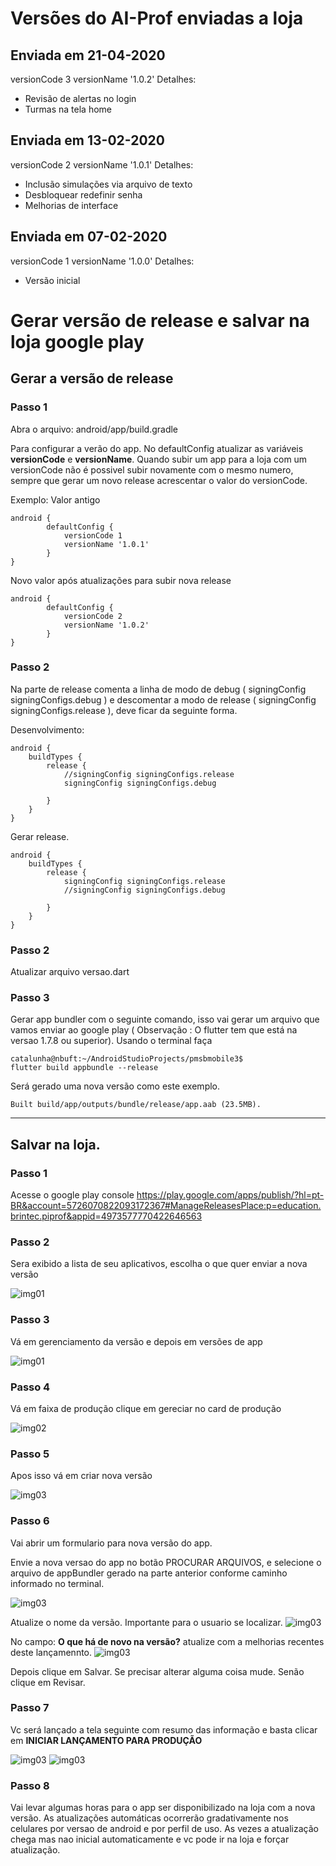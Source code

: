 # Versões do AI-Prof enviadas a loja

## Enviada em 21-04-2020
versionCode 3
versionName '1.0.2'
Detalhes:
- Revisão de alertas no login
- Turmas na tela home

## Enviada em 13-02-2020
versionCode 2
versionName '1.0.1'
Detalhes:
- Inclusão simulações via arquivo de texto
- Desbloquear redefinir senha
- Melhorias de interface

## Enviada em 07-02-2020
versionCode 1
versionName '1.0.0'
Detalhes:
- Versão inicial

# Gerar versão de release e salvar na loja google play

## Gerar a versão de release


### Passo 1 

Abra o arquivo: android/app/build.gradle

Para configurar a verão do app. No defaultConfig atualizar as variáveis **versionCode** e **versionName**. Quando subir um app para a loja com um versionCode não é possivel subir novamente com o mesmo numero, sempre que gerar um novo release acrescentar o valor do versionCode.

Exemplo: 
Valor antigo
~~~
android {
        defaultConfig {
            versionCode 1
            versionName '1.0.1'
        }
}
~~~
Novo valor após atualizações para subir nova release
~~~
android {
        defaultConfig {
            versionCode 2
            versionName '1.0.2'
        }
}
~~~

### Passo 2
Na parte de release comenta a linha de modo de debug ( signingConfig signingConfigs.debug ) e descomentar a modo de release ( signingConfig signingConfigs.release ), deve ficar da seguinte forma.

Desenvolvimento:
~~~
android {
    buildTypes {
        release {
            //signingConfig signingConfigs.release
            signingConfig signingConfigs.debug

        }
    }
}
~~~

Gerar release.
~~~
android {
    buildTypes {
        release {
            signingConfig signingConfigs.release
            //signingConfig signingConfigs.debug

        }
    }
}
~~~
### Passo 2
Atualizar arquivo versao.dart

### Passo 3

Gerar app bundler com o seguinte comando, isso vai gerar um arquivo que vamos enviar ao google play ( Observação : O flutter tem que está na versao 1.7.8 ou superior). Usando o terminal faça

~~~
catalunha@nbuft:~/AndroidStudioProjects/pmsbmobile3$
flutter build appbundle --release 
~~~

Será gerado uma nova versão como este exemplo. 
~~~
Built build/app/outputs/bundle/release/app.aab (23.5MB).
~~~
---

## Salvar na loja.

### Passo 1
Acesse o google play console
https://play.google.com/apps/publish/?hl=pt-BR&account=5726070822093172367#ManageReleasesPlace:p=education.brintec.piprof&appid=4973577770422646563

### Passo 2

Sera exibido a lista de seu aplicativos, escolha o que quer enviar a nova versão

![img01](./imagens/img04.png)


### Passo 3

Vá em gerenciamento da versão e depois em versões de app 

![img01](./imagens/img01.PNG)

### Passo 4

Vá em faixa de produção clique em gereciar no card de produção

![img02](./imagens/img02.PNG)

### Passo 5

Apos isso vá em criar nova versão

![img03](./imagens/img03.PNG)


### Passo 6
Vai abrir um formulario para nova versão do app.

Envie a nova versao do app no botão PROCURAR ARQUIVOS, e selecione o arquivo de appBundler gerado na parte anterior conforme caminho informado no terminal.

![img03](./imagens/img05.png)


Atualize o nome da versão. Importante para o usuario se localizar.
![img03](./imagens/img08.png)

No campo: **O que há de novo na versão?** atualize com a melhorias recentes deste lançamennto.
![img03](./imagens/img09.png)


Depois clique em Salvar. Se precisar alterar alguma coisa mude. Senão clique em Revisar.

### Passo 7

Vc será lançado a tela seguinte com resumo das informação e basta clicar em **INICIAR LANÇAMENTO PARA PRODUÇÃO**

![img03](./imagens/img06.png)
![img03](./imagens/img07.png)


### Passo 8

Vai levar algumas horas para o app ser disponibilizado na loja com a nova versão. As atualizações automáticas ocorrerão gradativamente nos celulares por versao de android e por perfil de uso. As vezes a atualização chega mas nao inicial automaticamente e vc pode ir na loja e forçar atualização.


